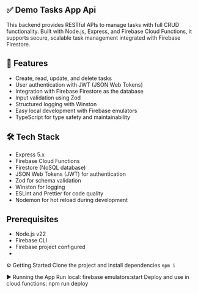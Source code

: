 ## ✅ Demo Tasks App Api
This backend provides RESTful APIs to manage tasks with full CRUD functionality. Built with Node.js, Express, and Firebase Cloud Functions, it supports secure, scalable task management integrated with Firebase Firestore.

## 🚀 Features
- Create, read, update, and delete tasks
- User authentication with JWT (JSON Web Tokens)
- Integration with Firebase Firestore as the database
- Input validation using Zod
- Structured logging with Winston
- Easy local development with Firebase emulators
- TypeScript for type safety and maintainability

## 🛠 Tech Stack
- Express 5.x
- Firebase Cloud Functions
- Firestore (NoSQL database)
- JSON Web Tokens (JWT) for authentication
- Zod for schema validation
- Winston for logging
- ESLint and Prettier for code quality
- Nodemon for hot reload during development

## Prerequisites
- Node.js v22
- Firebase CLI
- Firebase project configured
- 
⚙️ Getting Started
Clone the project and install dependencies `npm i`

▶️ Running the App
Run local: firebase emulators:start 
Deploy and use in cloud functions: npm run deploy
